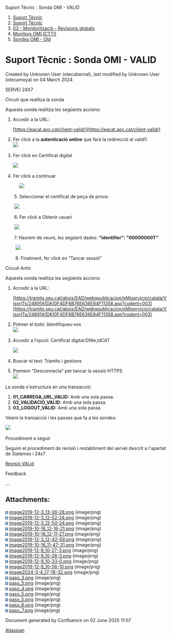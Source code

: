 Suport Tècnic : Sonda OMI - VALID  

1.  [Suport Tècnic](index.html)
2.  [Suport Tècnic](13893782.html)
3.  [03 - Monitorització - Revisions globals](26313327.html)
4.  [Monitors OMI (CTTI)](26313608.html)
5.  [Sondes OMI - Old](Sondes-OMI---Old_41519617.html)

Suport Tècnic : Sonda OMI - VALID
=================================

Created by Unknown User (otecobernal), last modified by Unknown User (otecamoya) on 04 March 2024

SERVEI 24X7

Circuit que realitza la sonda

Aquesta sonda realitza les següents accions:

1.  Accedir a la URL:
    
    [https://eacat.aoc.cat/client-valid/](https://eacat.aoc.cat/client-valid/)
    
2.  Fer click a la **autenticació online** que farà la redirecció al valid1:  
    ![](attachments/30868596/100009627.png)
3.  Fer click en Certificat digital
    
    ![](attachments/30868596/100009629.png)
4.  Fer click a continuar
    

           ![](attachments/30868596/100009631.png)

       5. Seleccionar el certificat de peça de prova:

       ![](attachments/30868596/100009630.png)

       6. Fer click a Obtenir usuari    

       ![](attachments/30868596/100009634.png)  

       7. Haurem de veure, les següent dades: **"identifier": "00000000T"**

        ![](attachments/30868596/100009635.png)

        8. Finalment, fer click en “Tancar sessió”

Circuit Antic

Aquesta sonda realitza les següents accions:

1.  Accedir a la URL:
    
    [https://tramits.seu.cat/absis/EAD/webspublicacion/eMiservicio/catala/VisorITs/24891A1DA10F4DF6B76E636E84F11358.asp?codent=003](https://tramits.seu.cat/absis/EAD/webspublicacion/eMiservicio/catala/VisorITs/24891A1DA10F4DF6B76E636E84F11358.asp?codent=003)
    
2.  Prémer el botó: Identifiqueu-vos  
    ![](attachments/30868596/30868604.png)
3.  Accedir a l’opció: Certificat digital:DNIe,idCAT
    
    ![](attachments/30868596/30868605.png)
4.  Buscar el text: Tràmits i gestions
    
5.  Premem “Desconnecta” per tancar la sessió HTTPS  
    ![](attachments/30868596/30868625.png)
    

La sonda s'estructura en una transacció:

1.  **01\_CARREGA\_URL\_VALID:** Amb una sola passa.
2.  **02\_VALIDACIO\_VALID:** Amb una sola passa.
3.  **03\_LOGOUT\_VALID:** Amb una sola passa.  
      
    

Veiem la transacció i les passes que fa a les sondes:

![](attachments/30868596/30868606.png)

Procediment a seguir

Seguim el procediment de revisió i restabliment del servei descrit a l'apartat de Sistemes i 24x7

[Revisió VALid](36340625.html)

  

Feedback

...

  

  

Attachments:
------------

![](images/icons/bullet_blue.gif) [image2019-12-3\_13-26-28.png](attachments/30868596/30868597.png) (image/png)  
![](images/icons/bullet_blue.gif) [image2019-12-3\_12-52-24.png](attachments/30868596/30868598.png) (image/png)  
![](images/icons/bullet_blue.gif) [image2019-12-3\_12-50-24.png](attachments/30868596/30868599.png) (image/png)  
![](images/icons/bullet_blue.gif) [image2019-10-16\_12-16-21.png](attachments/30868596/30868600.png) (image/png)  
![](images/icons/bullet_blue.gif) [image2019-10-16\_12-11-27.png](attachments/30868596/30868601.png) (image/png)  
![](images/icons/bullet_blue.gif) [image2019-12-3\_12-42-59.png](attachments/30868596/30868602.png) (image/png)  
![](images/icons/bullet_blue.gif) [image2019-10-16\_11-47-31.png](attachments/30868596/30868603.png) (image/png)  
![](images/icons/bullet_blue.gif) [image2019-12-9\_10-27-3.png](attachments/30868596/30868604.png) (image/png)  
![](images/icons/bullet_blue.gif) [image2019-12-9\_10-28-3.png](attachments/30868596/30868605.png) (image/png)  
![](images/icons/bullet_blue.gif) [image2019-12-9\_10-33-0.png](attachments/30868596/30868606.png) (image/png)  
![](images/icons/bullet_blue.gif) [image2019-12-9\_10-56-10.png](attachments/30868596/30868625.png) (image/png)  
![](images/icons/bullet_blue.gif) [image2024-3-4\_17-18-32.png](attachments/30868596/100009627.png) (image/png)  
![](images/icons/bullet_blue.gif) [paso\_3.png](attachments/30868596/100009629.png) (image/png)  
![](images/icons/bullet_blue.gif) [paso\_5.png](attachments/30868596/100009632.png) (image/png)  
![](images/icons/bullet_blue.gif) [paso\_4.png](attachments/30868596/100009631.png) (image/png)  
![](images/icons/bullet_blue.gif) [paso\_5.png](attachments/30868596/100009633.png) (image/png)  
![](images/icons/bullet_blue.gif) [paso\_5.png](attachments/30868596/100009630.png) (image/png)  
![](images/icons/bullet_blue.gif) [paso\_6.png](attachments/30868596/100009634.png) (image/png)  
![](images/icons/bullet_blue.gif) [paso\_7.png](attachments/30868596/100009635.png) (image/png)  

Document generated by Confluence on 02 June 2025 11:07

[Atlassian](http://www.atlassian.com/)